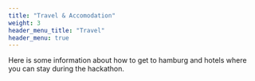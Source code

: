 ```yaml
---
title: "Travel & Accomodation"
weight: 3
header_menu_title: "Travel"
header_menu: true
---
```


Here is some information about how to get to hamburg and hotels where you can stay during the hackathon.